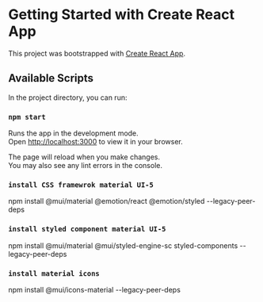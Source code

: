 # Getting Started with Create React App

This project was bootstrapped with [Create React App](https://github.com/facebook/create-react-app).

## Available Scripts

In the project directory, you can run:

### `npm start`

Runs the app in the development mode.\
Open [http://localhost:3000](http://localhost:3000) to view it in your browser.

The page will reload when you make changes.\
You may also see any lint errors in the console.


### `install CSS framewrok material UI-5`
npm install @mui/material @emotion/react @emotion/styled --legacy-peer-deps

### `install styled component material UI-5`
npm install @mui/material @mui/styled-engine-sc styled-components --legacy-peer-deps

### `install material icons`
npm install @mui/icons-material --legacy-peer-deps
